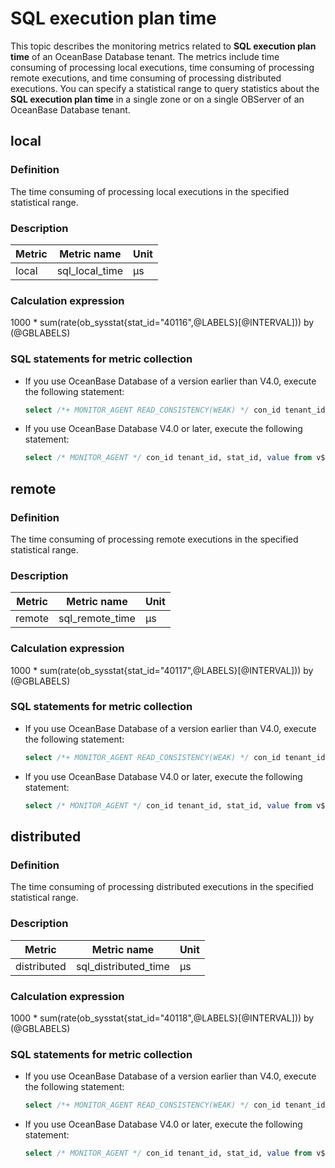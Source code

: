 # SQL execution plan time

This topic describes the monitoring metrics related to **SQL execution plan time** of an OceanBase Database tenant. The metrics include time consuming of processing local executions, time consuming of processing remote executions, and time consuming of processing distributed executions. You can specify a statistical range to query statistics about the **SQL execution plan time** in a single zone or on a single OBServer of an OceanBase Database tenant.

## local

### Definition

The time consuming of processing local executions in the specified statistical range.

### Description

|      **Metric**      |         **Metric name**         | **Unit** |
|----------------------|---------------------------------|----------|
| local    | sql_local_time | μs      |

### Calculation expression

1000 * sum(rate(ob_sysstat{stat_id="40116",@LABELS}[@INTERVAL])) by (@GBLABELS)

### SQL statements for metric collection

* If you use OceanBase Database of a version earlier than V4.0, execute the following statement:

  ```sql
  select /*+ MONITOR_AGENT READ_CONSISTENCY(WEAK) */ con_id tenant_id, stat_id, value from v$sysstat where stat_id IN (10000, 10001, 10002, 10003, 10004, 10005, 10006, 140002, 140003, 140005, 140006, 140012, 140013, 40030, 80040, 80041, 130000, 130001, 130002, 130004, 20000, 20001, 20002, 30000, 30001, 30002, 30005, 30006, 30007, 30008, 30009, 30010, 30011, 30012, 30013, 30080, 30081, 40000, 40001, 40002, 40003, 40004, 40005, 40006, 40007, 40008, 40009, 40010, 40011, 40012, 40018, 40019, 40116, 40117, 40118, 50000, 50001, 50002, 50004, 50005, 50008, 50009, 50010, 50011, 50037, 50038, 60000, 60001, 60002, 60003, 60004, 60005, 60019, 60020, 60021, 60022, 60023, 60024, 80057, 120000, 120001, 120009, 120008) and (con_id > 1000 or con_id = 1) and class < 1000
  ```

* If you use OceanBase Database V4.0 or later, execute the following statement:

  ```sql
  select /* MONITOR_AGENT */ con_id tenant_id, stat_id, value from v$sysstat where stat_id IN (10000, 10001, 10002, 10003, 10004, 10005, 10006, 140002, 140003, 140005, 140006, 140012, 140013, 40030, 80040, 80041, 130000, 130001, 130002, 130004, 20000, 20001, 20002, 30000, 30001, 30002, 30005, 30006, 30007, 30008, 30009, 30010, 30011, 30012, 30013, 30080, 30081, 30082, 30083, 30084, 30085, 30086, 40000, 40001, 40002, 40003, 40004, 40005, 40006, 40007, 40008, 40009, 40010, 40011, 40012, 40018, 40019, 40116, 40117, 40118, 50000, 50001, 60087, 50004, 50005, 50008, 50009, 50010, 50011, 50037, 50038, 60000, 60001, 60002, 60003, 60004, 60005, 60019, 60020, 60021, 60022, 60023, 60024, 80001, 80002, 80003, 80007, 80008, 80009, 80057, 120000, 120001, 120009, 120008) and (con_id > 1000 or con_id = 1) and class < 1000
  ```

## remote

### Definition

The time consuming of processing remote executions in the specified statistical range.

### Description

|        **Metric**        |           **Metric name**            | **Unit** |
|--------------------------|--------------------------------------|----------|
| remote    | sql_remote_time | μs     |

### Calculation expression

1000 * sum(rate(ob_sysstat{stat_id="40117",@LABELS}[@INTERVAL])) by (@GBLABELS)

### SQL statements for metric collection

* If you use OceanBase Database of a version earlier than V4.0, execute the following statement:

  ```sql
  select /*+ MONITOR_AGENT READ_CONSISTENCY(WEAK) */ con_id tenant_id, stat_id, value from v$sysstat where stat_id IN (10000, 10001, 10002, 10003, 10004, 10005, 10006, 140002, 140003, 140005, 140006, 140012, 140013, 40030, 80040, 80041, 130000, 130001, 130002, 130004, 20000, 20001, 20002, 30000, 30001, 30002, 30005, 30006, 30007, 30008, 30009, 30010, 30011, 30012, 30013, 30080, 30081, 40000, 40001, 40002, 40003, 40004, 40005, 40006, 40007, 40008, 40009, 40010, 40011, 40012, 40018, 40019, 40116, 40117, 40118, 50000, 50001, 50002, 50004, 50005, 50008, 50009, 50010, 50011, 50037, 50038, 60000, 60001, 60002, 60003, 60004, 60005, 60019, 60020, 60021, 60022, 60023, 60024, 80057, 120000, 120001, 120009, 120008) and (con_id > 1000 or con_id = 1) and class < 1000
  ```

* If you use OceanBase Database V4.0 or later, execute the following statement:

  ```sql
  select /* MONITOR_AGENT */ con_id tenant_id, stat_id, value from v$sysstat where stat_id IN (10000, 10001, 10002, 10003, 10004, 10005, 10006, 140002, 140003, 140005, 140006, 140012, 140013, 40030, 80040, 80041, 130000, 130001, 130002, 130004, 20000, 20001, 20002, 30000, 30001, 30002, 30005, 30006, 30007, 30008, 30009, 30010, 30011, 30012, 30013, 30080, 30081, 30082, 30083, 30084, 30085, 30086, 40000, 40001, 40002, 40003, 40004, 40005, 40006, 40007, 40008, 40009, 40010, 40011, 40012, 40018, 40019, 40116, 40117, 40118, 50000, 50001, 60087, 50004, 50005, 50008, 50009, 50010, 50011, 50037, 50038, 60000, 60001, 60002, 60003, 60004, 60005, 60019, 60020, 60021, 60022, 60023, 60024, 80001, 80002, 80003, 80007, 80008, 80009, 80057, 120000, 120001, 120009, 120008) and (con_id > 1000 or con_id = 1) and class < 1000
  ```

## distributed

### Definition

The time consuming of processing distributed executions in the specified statistical range.

### Description

|       **Metric**        |           **Metric name**           | **Unit** |
|-------------------------|-------------------------------------|----------|
| distributed    | sql_distributed_time | μs    |

### Calculation expression

1000 * sum(rate(ob_sysstat{stat_id="40118",@LABELS}[@INTERVAL])) by (@GBLABELS)

### SQL statements for metric collection

* If you use OceanBase Database of a version earlier than V4.0, execute the following statement:

  ```sql
  select /*+ MONITOR_AGENT READ_CONSISTENCY(WEAK) */ con_id tenant_id, stat_id, value from v$sysstat where stat_id IN (10000, 10001, 10002, 10003, 10004, 10005, 10006, 140002, 140003, 140005, 140006, 140012, 140013, 40030, 80040, 80041, 130000, 130001, 130002, 130004, 20000, 20001, 20002, 30000, 30001, 30002, 30005, 30006, 30007, 30008, 30009, 30010, 30011, 30012, 30013, 30080, 30081, 40000, 40001, 40002, 40003, 40004, 40005, 40006, 40007, 40008, 40009, 40010, 40011, 40012, 40018, 40019, 40116, 40117, 40118, 50000, 50001, 50002, 50004, 50005, 50008, 50009, 50010, 50011, 50037, 50038, 60000, 60001, 60002, 60003, 60004, 60005, 60019, 60020, 60021, 60022, 60023, 60024, 80057, 120000, 120001, 120009, 120008) and (con_id > 1000 or con_id = 1) and class < 1000
  ```

* If you use OceanBase Database V4.0 or later, execute the following statement:

  ```sql
  select /* MONITOR_AGENT */ con_id tenant_id, stat_id, value from v$sysstat where stat_id IN (10000, 10001, 10002, 10003, 10004, 10005, 10006, 140002, 140003, 140005, 140006, 140012, 140013, 40030, 80040, 80041, 130000, 130001, 130002, 130004, 20000, 20001, 20002, 30000, 30001, 30002, 30005, 30006, 30007, 30008, 30009, 30010, 30011, 30012, 30013, 30080, 30081, 30082, 30083, 30084, 30085, 30086, 40000, 40001, 40002, 40003, 40004, 40005, 40006, 40007, 40008, 40009, 40010, 40011, 40012, 40018, 40019, 40116, 40117, 40118, 50000, 50001, 60087, 50004, 50005, 50008, 50009, 50010, 50011, 50037, 50038, 60000, 60001, 60002, 60003, 60004, 60005, 60019, 60020, 60021, 60022, 60023, 60024, 80001, 80002, 80003, 80007, 80008, 80009, 80057, 120000, 120001, 120009, 120008) and (con_id > 1000 or con_id = 1) and class < 1000
  ```

